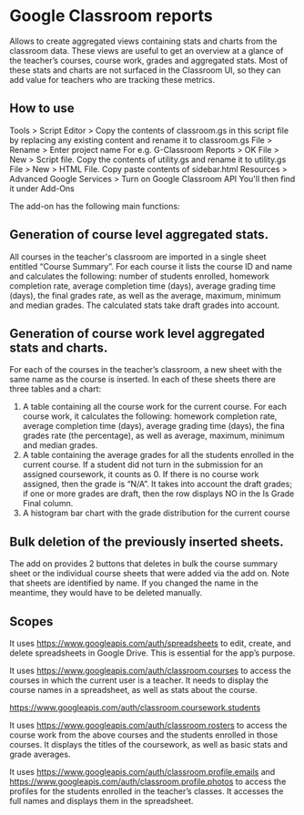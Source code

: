 # Google Classroom reports
Allows to create aggregated views containing stats and charts from the classroom data. 
These views are useful to get an overview at a glance of  the teacher’s courses, course work, grades and aggregated stats. Most of these stats and charts are not surfaced in the Classroom UI, so they can add value for teachers who are tracking these metrics.

## How to use
Tools > Script Editor > Copy the contents of classroom.gs in this script file by replacing any existing content and rename it to classroom.gs
File > Rename > Enter project name For e.g. G-Classroom Reports > OK
File > New > Script file. Copy the contents of utility.gs and rename it to utility.gs 
File > New > HTML File. Copy paste contents of sidebar.html
Resources > Advanced Google Services > Turn on Google Classroom API
You'll then find it under Add-Ons

The add-on has the following main functions:
## Generation of course level aggregated stats. 
All courses in the teacher's classroom are imported in a single sheet entitled “Course Summary”. For each course it lists the course ID and name and calculates the following: number of students enrolled, homework completion rate, average completion time (days), average grading time (days), the final grades rate, as well as the average, maximum, minimum and median grades. The calculated stats take draft grades into account. 
## Generation of course work level aggregated stats and charts. 
For each of the courses in the teacher’s classroom, a new sheet with the same name as the course is inserted. In each of these sheets there are three tables and a chart:
1. A table containing all the course work for the current course. For each course work, it calculates the following: homework completion rate, average completion time (days), average grading time (days), the fina grades rate (the percentage), as well as average, maximum, minimum and median grades. 
2. A table containing  the average grades for all the students enrolled in the current course. If a student did not turn in the submission for an assigned coursework, it counts as 0. If there is no course work assigned, then the grade is “N/A”. It takes into account the draft grades; if one or more grades are draft, then the row displays NO in the Is Grade Final column.
3. A histogram bar chart with the grade distribution for the current course
## Bulk deletion of the previously inserted sheets. 
The add on provides 2 buttons that deletes in bulk the course summary sheet or the individual course sheets that were added via the add on. Note that sheets are identified by name. If you changed the name in the meantime, they would have to be deleted manually.

## Scopes
It uses https://www.googleapis.com/auth/spreadsheets to  edit, create, and delete spreadsheets in Google Drive. This is essential for the app’s purpose.

It uses https://www.googleapis.com/auth/classroom.courses to access the courses in which the current user is a teacher. It needs to display the course names in a spreadsheet, as well as stats about the course.

https://www.googleapis.com/auth/classroom.coursework.students

It uses https://www.googleapis.com/auth/classroom.rosters to access the course work from the above courses and the students enrolled in those courses. It displays the titles of the coursework, as well as basic stats and grade averages.

It uses https://www.googleapis.com/auth/classroom.profile.emails and https://www.googleapis.com/auth/classroom.profile.photos to access the  profiles for the students enrolled in the teacher’s classes. It accesses the full names and displays them in the spreadsheet.
